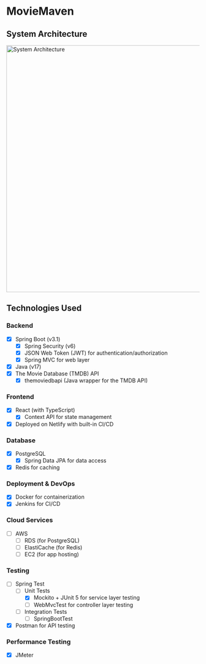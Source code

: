 # MovieMaven

## System Architecture
<img width="645" alt="System Architecture" src="https://github.com/AJ-delaCruz/MovieMaven/assets/54551895/192db49e-4ad1-4641-a5db-65ea020d6832">

## Technologies Used

### Backend
- [x] Spring Boot (v3.1)
    - [x] Spring Security (v6)
    - [x] JSON Web Token (JWT) for authentication/authorization
    - [x] Spring MVC for web layer
- [x] Java (v17)
- [x] The Movie Database (TMDB) API
    - [x] themoviedbapi (Java wrapper for the TMDB API)

### Frontend
- [x] React (with TypeScript)
    - [x] Context API for state management
- [x] Deployed on Netlify with built-in CI/CD

### Database    
- [x] PostgreSQL
    - [x] Spring Data JPA for data access
- [x] Redis for caching

### Deployment & DevOps
- [x] Docker for containerization
- [x] Jenkins for CI/CD

### Cloud Services
- [ ] AWS
    - [ ] RDS (for PostgreSQL)
    - [ ] ElastiCache (for Redis)
    - [ ] EC2 (for app hosting)

### Testing    
- [ ] Spring Test
    - [ ] Unit Tests
        - [x] Mockito + JUnit 5 for service layer testing
        - [ ] WebMvcTest for controller layer testing
    - [ ] Integration Tests
        - [ ] SpringBootTest
- [x] Postman for API testing

### Performance Testing
- [x] JMeter
